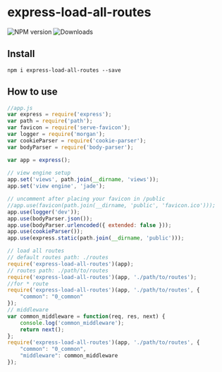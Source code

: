 # express-load-all-routes

![NPM version](https://badge.fury.io/js/express-load-all-routes.svg)
![Downloads](http://img.shields.io/npm/dm/express-load-all-routes.svg?style=flat)

## Install

```
npm i express-load-all-routes --save
```

## How to use
```js
//app.js
var express = require('express');
var path = require('path');
var favicon = require('serve-favicon');
var logger = require('morgan');
var cookieParser = require('cookie-parser');
var bodyParser = require('body-parser');

var app = express();
 
// view engine setup
app.set('views', path.join(__dirname, 'views'));
app.set('view engine', 'jade');

// uncomment after placing your favicon in /public
//app.use(favicon(path.join(__dirname, 'public', 'favicon.ico')));
app.use(logger('dev'));
app.use(bodyParser.json());
app.use(bodyParser.urlencoded({ extended: false }));
app.use(cookieParser());
app.use(express.static(path.join(__dirname, 'public')));

// load all routes
// default routes path: ./routes
require('express-load-all-routes')(app);
// routes path: ./path/to/routes
require('express-load-all-routes')(app, './path/to/routes');
//for * route
require('express-load-all-routes')(app, './path/to/routes', {
    "common": "0_common"
});
// middleware
var common_middleware = function(req, res, next) {
    console.log('common_middleware');
    return next();
};
require('express-load-all-routes')(app, './path/to/routes', {
    "common": "0_common",
    "middleware": common_middleware
});

```